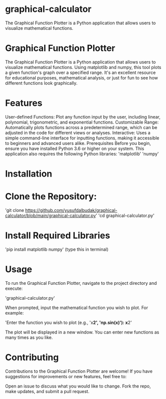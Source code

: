 # graphical-calculator
The Graphical Function Plotter is a Python application that allows users to visualize mathematical functions. 

# Graphical Function Plotter
The Graphical Function Plotter is a Python application that allows users to visualize mathematical functions. Using matplotlib and numpy, this tool plots a given function's graph over a specified range. It's an excellent resource for educational purposes, mathematical analysis, or just for fun to see how different functions look graphically.

# Features
User-defined Functions: Plot any function input by the user, including linear, polynomial, trigonometric, and exponential functions.
Customizable Range: Automatically plots functions across a predetermined range, which can be adjusted in the code for different views or analyses.
Interactive: Uses a simple command-line interface for inputting functions, making it accessible to beginners and advanced users alike.
Prerequisites
Before you begin, ensure you have installed Python 3.6 or higher on your system. This application also requires the following Python libraries:
'matplotlib'
'numpy'

# Installation

# Clone the Repository:
'git clone https://github.com/yusufdalbudak/graphical-calculator/blob/main/graphical-calculator.py'
'cd graphical-calculator.py'

# Install Required Libraries
 'pip install matplotlib numpy' (type this in terminal)

# Usage
To run the Graphical Function Plotter, navigate to the project directory and execute:
 
 'graphical-calculator.py'

When prompted, input the mathematical function you wish to plot. For example:

 'Enter the function you wish to plot (e.g., 'x**2', 'np.sin(x)'): x**2'

The plot will be displayed in a new window. You can enter new functions as many times as you like.


# Contributing
Contributions to the Graphical Function Plotter are welcome! If you have suggestions for improvements or new features, feel free to:

Open an issue to discuss what you would like to change.
Fork the repo, make updates, and submit a pull request.






